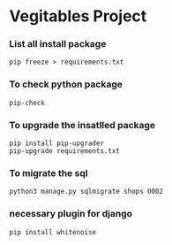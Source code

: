 # Vegitables Project

### List all install package
```
pip freeze > requirements.txt
```

### To check python package 
```
pip-check
```
### To upgrade the insatlled package 
```
pip install pip-upgrader
pip-upgrade requirements.txt
```

### To migrate the sql
```
python3 manage.py sqlmigrate shops 0002
```

### necessary plugin for django
```
pip install whitenoise
```
